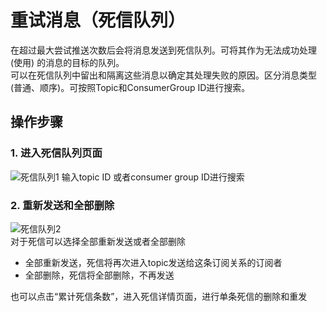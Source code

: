 # 重试消息（死信队列）
在超过最大尝试推送次数后会将消息发送到死信队列。可将其作为无法成功处理 (使用) 的消息的目标的队列。  
可以在死信队列中留出和隔离这些消息以确定其处理失败的原因。区分消息类型(普通、顺序)。可按照Topic和ConsumerGroup ID进行搜索。
## 操作步骤
### 1. 进入死信队列页面

![死信队列1](https://github.com/jdcloudcom/cn/blob/edit/image/Internet-Middleware/Message-Queue/死信队列-01.png)
输入topic ID 或者consumer group ID进行搜索

### 2. 重新发送和全部删除
![死信队列2](https://github.com/jdcloudcom/cn/blob/edit/image/Internet-Middleware/Message-Queue/死信队列-02.png)  
对于死信可以选择全部重新发送或者全部删除  
- 全部重新发送，死信将再次进入topic发送给这条订阅关系的订阅者
- 全部删除，死信将全部删除，不再发送  

也可以点击“累计死信条数”，进入死信详情页面，进行单条死信的删除和重发
